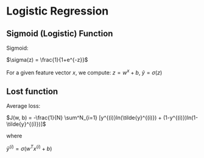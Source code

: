# Logistic Regression

## Sigmoid (Logistic) Function
Sigmoid: 

$\sigma(z) = \frac{1}{1+e^{-z}}$


For a given feature vector $x$, we compute: 
$z = w^x + b$, 
$\tilde{y} = \sigma(z)$

## Lost function
Average loss: 

$J(w, b) = -\frac{1}{N} \sum^N_{i=1} [y^{(i)}ln(\tilde{y}^{(i)}) + (1-y^{(i)})ln(1-\tilde{y}^{(i)})]$ 

where

$\tilde{y}^{(i)} = \sigma(w^Tx^{(i)} + b)$